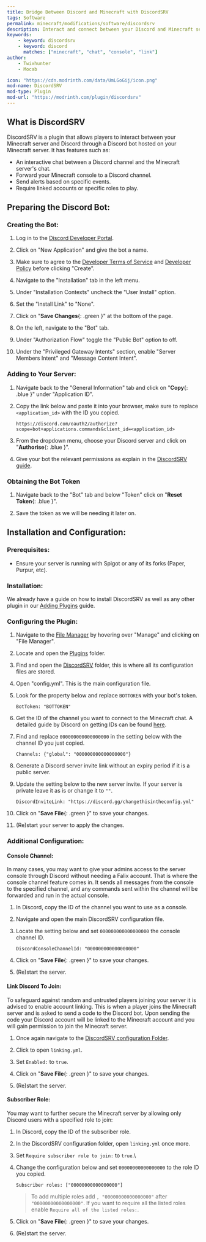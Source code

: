 ```yaml
---
title: Bridge Between Discord and Minecraft with DiscordSRV
tags: Software
permalink: minecraft/modifications/software/discordsrv
description: Interact and connect between your Discord and Minecraft servers.
keywords:
    - keyword: discordsrv
    - keyword: discord
      matches: ["minecraft", "chat", "console", "link"]
author:
    - Twixhunter
    - Mocab

icon: "https://cdn.modrinth.com/data/UmLGoGij/icon.png"
mod-name: DiscordSRV
mod-type: Plugin
mod-url: "https://modrinth.com/plugin/discordsrv"
---
```


## What is DiscordSRV

DiscordSRV is a plugin that allows players to interact between your Minecraft server and Discord through a Discord bot hosted on your Minecraft server. It has features such as:

-   An interactive chat between a Discord channel and the Minecraft server's chat.
-   Forward your Minecraft console to a Discord channel.
-   Send alerts based on specific events.
-   Require linked accounts or specific roles to play.

## Preparing the Discord Bot:

### Creating the Bot:

1. Log in to the [Discord Developer Portal](https://discord.com/developers/applications/).

2. Click on "New Application" and give the bot a name.

3. Make sure to agree to the [Developer Terms of Service](https://support-dev.discord.com/hc/en-us/articles/8562894815383-Discord-Developer-Terms-of-Service) and [Developer Policy](https://support-dev.discord.com/hc/en-us/articles/8563934450327-Discord-Developer-Policy) before clicking "Create".

4. Navigate to the "Installation" tab in the left menu.

5. Under "Installation Contexts" uncheck the "User Install" option.

6. Set the "Install Link" to "None".

7. Click on "**Save Changes**{: .green }" at the bottom of the page.

8. On the left, navigate to the "Bot" tab.

9. Under "Authorization Flow" toggle the "Public Bot" option to off.

10. Under the "Privileged Gateway Intents" section, enable "Server Members Intent" and "Message Content Intent".

### Adding to Your Server:

1.  Navigate back to the "General Information" tab and click on "**Copy**{: .blue }" under "Application ID".

2.  Copy the link below and paste it into your browser, make sure to replace `<application_id>` with the ID you copied.

    ```
    https://discord.com/oauth2/authorize?scope=bot+applications.commands&client_id=<application_id>
    ```

3.  From the dropdown menu, choose your Discord server and click on "**Authorise**{: .blue }".

4.  Give your bot the relevant permissions as explain in the [DiscordSRV guide](https://docs.discordsrv.com/installation/initial-setup/#advanced-information).

### Obtaining the Bot Token

1.  Navigate back to the "Bot" tab and below "Token" click on "**Reset Token**{: .blue }".

2.  Save the token as we will be needing it later on.

## Installation and Configuration:

### Prerequisites:

-   Ensure your server is running with Spigot or any of its forks (Paper, Purpur, etc).

### Installation:

We already have a guide on how to install DiscordSRV as well as any other plugin in our [Adding Plugins](/minecraft/modifications/general/adding-plugins) guide.

### Configuring the Plugin:

1. Navigate to the [File Manager](https://client.falixnodes.net/server/filemanager) by hovering over "Manage" and clicking on "File Manager".

2. Locate and open the [Plugins](https://client.falixnodes.net/server/filemanager?dir=/plugins/) folder.

3. Find and open the [DiscordSRV](https://client.falixnodes.net/server/filemanager?dir=/plugins/DiscordSRV/) folder, this is where all its configuration files are stored.

4. Open "config.yml". This is the main configuration file.

5. Look for the property below and replace `BOTTOKEN` with your bot's token.

    ```
    BotToken: "BOTTOKEN"
    ```

6. Get the ID of the channel you want to connect to the Minecraft chat. A detailed guide by Discord on getting IDs can be found [here](https://support.discord.com/hc/en-us/articles/206346498-Where-can-I-find-my-User-Server-Message-ID).

7. Find and replace `000000000000000000` in the setting below with the channel ID you just copied.

    ```
    Channels: {"global": "000000000000000000"}
    ```

8. Generate a Discord server invite link without an expiry period if it is a public server.

9. Update the setting below to the new server invite. If your server is private leave it as is or change it to `""`.

    ```
    DiscordInviteLink: "https://discord.gg/changethisintheconfig.yml"
    ```

10. Click on "**Save File**{: .green }" to save your changes.

11. (Re)start your server to apply the changes.

### Additional Configuration:

#### Console Channel:

In many cases, you may want to give your admins access to the server console through Discord without needing a Falix account. That is where the console channel feature comes in. It sends all messages from the console to the specified channel, and any commands sent within the channel will be forwarded and run in the actual console.

1. In Discord, copy the ID of the channel you want to use as a console.

2. Navigate and open the main DiscordSRV configuration file.

3. Locate the setting below and set `000000000000000000` the console channel ID.

    ```
    DiscordConsoleChannelId: "000000000000000000"
    ```

4. Click on "**Save File**{: .green }" to save your changes.

5. (Re)start the server.

#### Link Discord To Join:

To safeguard against random and untrusted players joining your server it is advised to enable account linking. This is when a player joins the Minecraft server and is asked to send a code to the Discord bot. Upon sending the code your Discord account will be linked to the Minecraft account and you will gain permission to join the Minecraft server.

1. Once again navigate to the [DiscordSRV configuration Folder](https://client.falixnodes.net/server/filemanager?dir=/plugins/DiscordSRV/).

2. Click to open `linking.yml`.

3. Set `Enabled:` to `true`.

4. Click on "**Save File**{: .green }" to save your changes.

5. (Re)start the server.

#### Subscriber Role:

You may want to further secure the Minecraft server by allowing only Discord users with a specified role to join:

1. In Discord, copy the ID of the subscriber role.

2. In the DiscordSRV configuration folder, open `linking.yml` once more.

3. Set `Require subscriber role to join:` to `true`.\

4. Change the configuration below and set `00000000000000000` to the role ID you copied.

    ```
    Subscriber roles: ["00000000000000000"]
    ```

    > To add multiple roles add `, "00000000000000000"` after `"00000000000000000"`.
    > If you want to require all the listed roles enable `Require all of the listed roles:`.

5. Click on "**Save File**{: .green }" to save your changes.

6. (Re)start the server.
